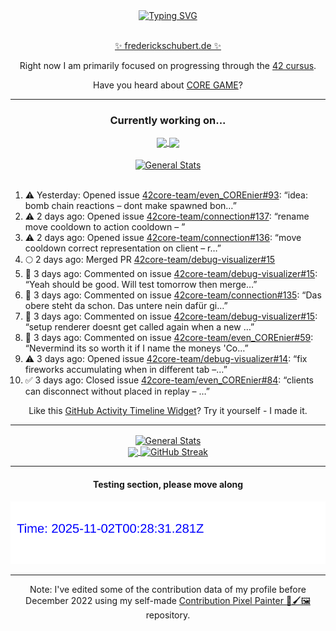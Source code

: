 <div align="center">
	<a href="https://git.io/typing-svg"><img src="https://readme-typing-svg.demolab.com?font=Fira+Code&size=30&pause=1000&color=70A5FD&background=1A1B27&center=true&vCenter=true&repeat=false&random=false&width=550&lines=%F0%9F%91%8B+Hello+World!+I'm+Freddy!+%F0%9F%96%96" alt="Typing SVG" /></a>
</div>
<br>
<div align="center">
	<p></p><a href="https://frederickschubert.de">✨ frederickschubert.de ✨</a></p>
	<p>Right now I am primarily focused on progressing through the <a href="https://github.com/FreddyMSchubert/42_cursus">42 cursus</a>.</p>
	<p>Have you heard about <a href="https://coregame.de/">CORE GAME</a>?</p>
</div>

<hr>

<div align="center">

### Currently working on...

<!-- [![current_repo](https://github-readme-stats.vercel.app/api/pin/?username=FreddyMSchubert&repo=Crafty_Concoctions&theme=tokyonight)](https://github.com/FreddyMSchubert/Crafty_Concoctions) -->

<div align="center">
	<a href="https://github.com/Reptudn/42_transcendence" target="_blank">
		<img align="center" src="https://github-readme-stats.vercel.app/api/pin/?username=Reptudn&repo=42_transcendence&theme=tokyonight" />
	</a>
	<a href="https://github.com/42core-team/even_COREnier" target="_blank">
		<img align="center" src="https://github-readme-stats.vercel.app/api/pin/?username=42core-team&repo=even_COREnier&theme=tokyonight" />
	</a>
</div>

<br>

<div align="center">
	<a href="https://github.com/FreddyMSchubert/42_cursus" target="_blank">
		<img align="center" src="https://github-readme-stats.vercel.app/api/pin/?username=FreddyMSchubert&repo=42_cursus&theme=tokyonight" alt="General Stats" />
	</a>
</div>

<br>

<div align="left">
<ol>
<!-- ACTIVITY:START -->
<li>⚠️ Yesterday: Opened issue <a href="https://github.com/42core-team/even_COREnier/issues/93">42core-team/even_COREnier#93</a>: “idea: bomb chain reactions – dont make spawned bon…”</li>
<li>⚠️ 2 days ago: Opened issue <a href="https://github.com/42core-team/connection/issues/137">42core-team/connection#137</a>: “rename move cooldown to action cooldown – ”</li>
<li>⚠️ 2 days ago: Opened issue <a href="https://github.com/42core-team/connection/issues/136">42core-team/connection#136</a>: “move cooldown correct representation on client – r…”</li>
<li>🌕 2 days ago: Merged PR <a href="https://github.com/42core-team/debug-visualizer/pull/15">42core-team/debug-visualizer#15</a></li>
<li>💬 3 days ago: Commented on issue <a href="https://github.com/42core-team/debug-visualizer/pull/15#issuecomment-3161413883">42core-team/debug-visualizer#15</a>: “Yeah should be good. Will test tomorrow then merge…”</li>
<li>💬 3 days ago: Commented on issue <a href="https://github.com/42core-team/connection/issues/135#issuecomment-3161411498">42core-team/connection#135</a>: “Das obere steht da schon. Das untere nein dafür gi…”</li>
<li>💬 3 days ago: Commented on issue <a href="https://github.com/42core-team/debug-visualizer/pull/15#issuecomment-3161280776">42core-team/debug-visualizer#15</a>: “setup renderer doesnt get called again when a new …”</li>
<li>💬 3 days ago: Commented on issue <a href="https://github.com/42core-team/even_COREnier/issues/59#issuecomment-3161166062">42core-team/even_COREnier#59</a>: “Nevermind its so worth it if I name the moneys 'Co…”</li>
<li>⚠️ 3 days ago: Opened issue <a href="https://github.com/42core-team/debug-visualizer/issues/14">42core-team/debug-visualizer#14</a>: “fix fireworks accumulating when in different tab –…”</li>
<li>✅ 3 days ago: Closed issue <a href="https://github.com/42core-team/even_COREnier/issues/84">42core-team/even_COREnier#84</a>: “clients can disconnect without placed in replay – …”</li>
<!-- ACTIVITY:END -->
</ol>
</div>

Like this [GitHub Activity Timeline Widget](https://github.com/FreddyMSchubert/github-activity-timeline)? Try it yourself - I made it.

<hr>

<div align="center">
	<a href="https://github.com/anuraghazra/github-readme-stats" target="_blank">
		<img height=200 align="center" src="https://github-readme-stats.vercel.app/api?username=FreddyMSchubert&show_icons=true&theme=tokyonight&card_width=650" alt="General Stats" />
	</a>
</div>

<div align="center">
	<a href="https://github.com/anuraghazra/github-readme-stats" target="_blank">
		<img height=200 align="center" src="https://github-readme-stats.vercel.app/api/top-langs/?username=FreddyMSchubert&layout=donut&theme=tokyonight&card_width=320">
	</a>
	<a href="https://github.com/DenverCoder1/github-readme-streak-stats" target="_blank">
		<img height=200 align="center" src="https://streak-stats.demolab.com?user=FreddyMSchubert&theme=tokyonight&date_format=j%20M%5B%20Y%5D&card_width=320&card_height=200&hide_total_contributions=true" alt="GitHub Streak" />
	</a>
</div>

<hr>

#### Testing section, please move along

![GitHub Defenders SVG](https://github.com/FreddyMSchubert/FreddyMSchubert/blob/github_defenders_output/output.svg)

<hr>

Note: I've edited some of the contribution data of my profile before December 2022 using my self-made [Contribution Pixel Painter 🎨🖌️🖼️](https://github.com/FreddyMSchubert/contribution-pixel-painter) repository.
